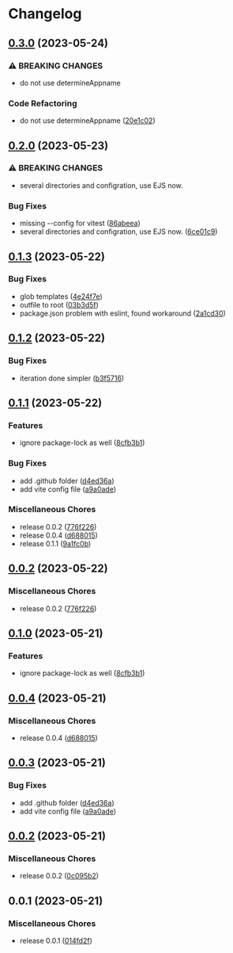 # Changelog

## [0.3.0](https://github.com/santimirandarp/generator-mistery/compare/v0.2.0...v0.3.0) (2023-05-24)


### ⚠ BREAKING CHANGES

* do not use determineAppname

### Code Refactoring

* do not use determineAppname ([20e1c02](https://github.com/santimirandarp/generator-mistery/commit/20e1c029e2c6e2536e3022cbd642538d773a7630))

## [0.2.0](https://github.com/santimirandarp/generator-mistery/compare/v0.1.3...v0.2.0) (2023-05-23)


### ⚠ BREAKING CHANGES

* several directories and configration, use EJS now.

### Bug Fixes

* missing --config for vitest ([86abeea](https://github.com/santimirandarp/generator-mistery/commit/86abeea8f9e62ba1fd6bae1550b3e468d246b2cc))
* several directories and configration, use EJS now. ([6ce01c9](https://github.com/santimirandarp/generator-mistery/commit/6ce01c9ec472cc9ffab9645fc91f3dc869be74a0))

## [0.1.3](https://github.com/santimirandarp/generator-mistery/compare/v0.1.2...v0.1.3) (2023-05-22)


### Bug Fixes

* glob templates ([4e24f7e](https://github.com/santimirandarp/generator-mistery/commit/4e24f7e99e13f4be7bb1a69f7ed9a02425c4d5a1))
* outfile to root ([03b3d5f](https://github.com/santimirandarp/generator-mistery/commit/03b3d5f3c82b542080f5a4c7846461a82748b9ba))
* package.json problem with eslint, found workaround ([2a1cd30](https://github.com/santimirandarp/generator-mistery/commit/2a1cd30c19551af6c2c78ac32314ea5afada5121))

## [0.1.2](https://github.com/santimirandarp/generator-mistery/compare/v0.1.1...v0.1.2) (2023-05-22)


### Bug Fixes

* iteration done simpler ([b3f5716](https://github.com/santimirandarp/generator-mistery/commit/b3f5716c26fa93db45f7e59d3f304d4a13388586))

## [0.1.1](https://github.com/santimirandarp/generator-mistery/compare/v0.0.2...v0.1.1) (2023-05-22)


### Features

* ignore package-lock as well ([8cfb3b1](https://github.com/santimirandarp/generator-mistery/commit/8cfb3b115b5e99c91d0aeefef0327680536608c7))


### Bug Fixes

* add .github folder ([d4ed36a](https://github.com/santimirandarp/generator-mistery/commit/d4ed36a524ebe3ade1eb017800a1782b1cb1a144))
* add vite config file ([a9a0ade](https://github.com/santimirandarp/generator-mistery/commit/a9a0adedea2ae1f390fab033e9cf4f7bf917a0e3))


### Miscellaneous Chores

* release 0.0.2 ([776f226](https://github.com/santimirandarp/generator-mistery/commit/776f226451993b32074dc5f43a7347f761b0c6c1))
* release 0.0.4 ([d688015](https://github.com/santimirandarp/generator-mistery/commit/d6880159735126b6f4fd93b9c791e99fecca25af))
* release 0.1.1 ([9a1fc0b](https://github.com/santimirandarp/generator-mistery/commit/9a1fc0b3e14e0095f57a47fd562bc60973789941))

## [0.0.2](https://github.com/santimirandarp/generator-mistery/compare/v0.1.0...v0.0.2) (2023-05-22)


### Miscellaneous Chores

* release 0.0.2 ([776f226](https://github.com/santimirandarp/generator-mistery/commit/776f226451993b32074dc5f43a7347f761b0c6c1))

## [0.1.0](https://github.com/santimirandarp/generator-mistery/compare/v0.0.4...v0.1.0) (2023-05-21)


### Features

* ignore package-lock as well ([8cfb3b1](https://github.com/santimirandarp/generator-mistery/commit/8cfb3b115b5e99c91d0aeefef0327680536608c7))

## [0.0.4](https://github.com/santimirandarp/generator-mistery/compare/v0.0.3...v0.0.4) (2023-05-21)


### Miscellaneous Chores

* release 0.0.4 ([d688015](https://github.com/santimirandarp/generator-mistery/commit/d6880159735126b6f4fd93b9c791e99fecca25af))

## [0.0.3](https://github.com/santimirandarp/generator-simple/compare/v0.0.2...v0.0.3) (2023-05-21)


### Bug Fixes

* add .github folder ([d4ed36a](https://github.com/santimirandarp/generator-simple/commit/d4ed36a524ebe3ade1eb017800a1782b1cb1a144))
* add vite config file ([a9a0ade](https://github.com/santimirandarp/generator-simple/commit/a9a0adedea2ae1f390fab033e9cf4f7bf917a0e3))

## [0.0.2](https://github.com/santimirandarp/generator-simple/compare/v0.0.1...v0.0.2) (2023-05-21)


### Miscellaneous Chores

* release 0.0.2 ([0c095b2](https://github.com/santimirandarp/generator-simple/commit/0c095b2a44c1e4757adea39ae09170b1b07113d7))

## 0.0.1 (2023-05-21)


### Miscellaneous Chores

* release 0.0.1 ([014fd2f](https://github.com/santimirandarp/generator-simple/commit/014fd2f40f17ca4f7bba879f1f7483f76ca022ab))

